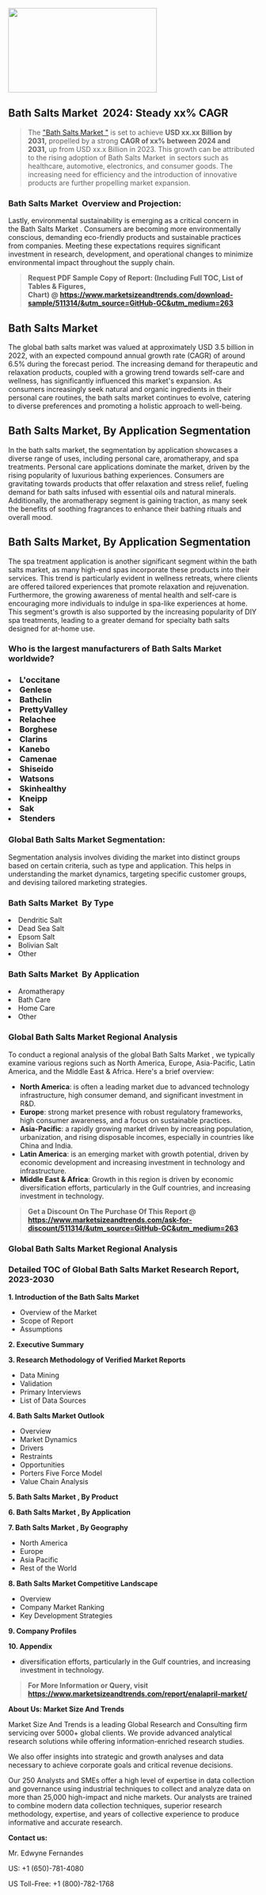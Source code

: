 <p><img class="alignnone size-medium wp-image-20088" src="https://ffe5etoiles.com/wp-content/uploads/2024/12/MST1-300x171.png" alt="" width="300" height="171" /></p><h2 id="ember46" class="ember-view reader-text-block__heading-2">Bath Salts Market &nbsp;2024: Steady&nbsp;xx% CAGR</h2><blockquote id="ember47" class="ember-view reader-text-block__blockquote">The&nbsp;<a class="app-aware-link " href="https://www.marketsizeandtrends.com/download-sample/511314/&utm_source=GitHub-GC&utm_medium=263" target="_blank" data-test-app-aware-link="">"Bath Salts Market "</a>&nbsp;is set to achieve&nbsp;<strong>USD&nbsp;xx.xx&nbsp;Billion by 2031,</strong>&nbsp;propelled by a strong&nbsp;<strong>CAGR of&nbsp;xx% between 2024 and 2031,</strong>&nbsp;up from USD xx.x Billion in 2023. This growth can be attributed to the rising adoption of&nbsp;Bath Salts Market &nbsp;in sectors such as healthcare, automotive, electronics, and consumer goods. The increasing need for efficiency and the introduction of innovative products are further propelling market expansion.</blockquote><h3 id="ember48" class="ember-view reader-text-block__heading-3">Bath Salts Market &nbsp;Overview and Projection:</h3><p id="ember49" class="ember-view reader-text-block__paragraph">Lastly, environmental sustainability is emerging as a critical concern in the&nbsp;Bath Salts Market . Consumers are becoming more environmentally conscious, demanding eco-friendly products and sustainable practices from companies. Meeting these expectations requires significant investment in research, development, and operational changes to minimize environmental impact throughout the supply chain.</p><blockquote id="ember50" class="ember-view reader-text-block__blockquote"><strong>Request PDF Sample Copy of Report: (Including Full TOC, List of Tables &amp; Figures, Chart)&nbsp;@&nbsp;<strong><a href="https://www.marketsizeandtrends.com/download-sample/511314/&utm_source=GitHub-GC&utm_medium=263" target="_blank">https://www.marketsizeandtrends.com/download-sample/511314/&utm_source=GitHub-GC&utm_medium=263</a></strong></strong></blockquote><h3 class=""> <h2>Bath Salts Market</h2><p>The global bath salts market was valued at approximately USD 3.5 billion in 2022, with an expected compound annual growth rate (CAGR) of around 6.5% during the forecast period. The increasing demand for therapeutic and relaxation products, coupled with a growing trend towards self-care and wellness, has significantly influenced this market's expansion. As consumers increasingly seek natural and organic ingredients in their personal care routines, the bath salts market continues to evolve, catering to diverse preferences and promoting a holistic approach to well-being.</p><h2>Bath Salts Market, By Application Segmentation</h2><p>In the bath salts market, the segmentation by application showcases a diverse range of uses, including personal care, aromatherapy, and spa treatments. Personal care applications dominate the market, driven by the rising popularity of luxurious bathing experiences. Consumers are gravitating towards products that offer relaxation and stress relief, fueling demand for bath salts infused with essential oils and natural minerals. Additionally, the aromatherapy segment is gaining traction, as many seek the benefits of soothing fragrances to enhance their bathing rituals and overall mood.</p><h2>Bath Salts Market, By Application Segmentation</h2><p>The spa treatment application is another significant segment within the bath salts market, as many high-end spas incorporate these products into their services. This trend is particularly evident in wellness retreats, where clients are offered tailored experiences that promote relaxation and rejuvenation. Furthermore, the growing awareness of mental health and self-care is encouraging more individuals to indulge in spa-like experiences at home. This segment's growth is also supported by the increasing popularity of DIY spa treatments, leading to a greater demand for specialty bath salts designed for at-home use.</p></h3><h3 id="" class="">Who is the largest manufacturers of&nbsp;Bath Salts Market worldwide?</h3><h3 class=""></Li><Li>L'occitane</Li><Li> Genlese</Li><Li> Bathclin</Li><Li> PrettyValley</Li><Li> Relachee</Li><Li> Borghese</Li><Li> Clarins</Li><Li> Kanebo</Li><Li> Camenae</Li><Li> Shiseido</Li><Li> Watsons</Li><Li> Skinhealthy</Li><Li> Kneipp</Li><Li> Sak</Li><Li> Stenders</h3><h3 id="ember53" class="ember-view reader-text-block__heading-3">Global&nbsp;Bath Salts Market Segmentation:</h3><p id="ember54" class="ember-view reader-text-block__paragraph">Segmentation analysis involves dividing the market into distinct groups based on certain criteria, such as type and application. This helps in understanding the market dynamics, targeting specific customer groups, and devising tailored marketing strategies.</p><h3 id="" class="">Bath Salts Market &nbsp;By Type</h3><p></Li><Li>Dendritic Salt</Li><Li> Dead Sea Salt</Li><Li> Epsom Salt</Li><Li> Bolivian Salt</Li><Li> Other</p><h3 id="" class="">Bath Salts Market &nbsp;By Application</h3><p class=""></Li><Li>Aromatherapy</Li><Li> Bath Care</Li><Li> Home Care</Li><Li> Other</p><h3 id="ember62" class="ember-view reader-text-block__heading-3">Global Bath Salts Market Regional Analysis</h3><p id="ember63" class="ember-view reader-text-block__paragraph">To conduct a regional analysis of the global Bath Salts Market , we typically examine various regions such as North America, Europe, Asia-Pacific, Latin America, and the Middle East &amp; Africa. Here's a brief overview:</p><ul><li><strong>North America</strong>: is often a leading market due to advanced technology infrastructure, high consumer demand, and significant investment in R&amp;D.</li><li><strong>Europe</strong>: strong market presence with robust regulatory frameworks, high consumer awareness, and a focus on sustainable practices.</li><li><strong>Asia-Pacific</strong>: a rapidly growing market driven by increasing population, urbanization, and rising disposable incomes, especially in countries like China and India.</li><li><strong>Latin America</strong>: is an emerging market with growth potential, driven by economic development and increasing investment in technology and infrastructure.</li><li><strong>Middle East &amp; Africa</strong>: Growth in this region is driven by economic diversification efforts, particularly in the Gulf countries, and increasing investment in technology.</li></ul><blockquote id="ember61" class="ember-view reader-text-block__blockquote"><strong>Get a Discount On The Purchase Of This Report @ <strong><a href="https://html-cleaner.com/" target="">https://www.marketsizeandtrends.com/ask-for-discount/511314/&utm_source=GitHub-GC&utm_medium=263</a></strong></strong></blockquote><h3 id="ember62" class="ember-view reader-text-block__heading-3">Global Bath Salts Market Regional Analysis</h3><h3 id="" class="">Detailed TOC of Global Bath Salts Market Research Report, 2023-2030</h3><p id="" class=""><strong>1. Introduction of the Bath Salts Market </strong></p><ul><li>Overview of the Market</li><li>Scope of Report</li><li>Assumptions</li></ul><p id="" class=""><strong>2. Executive Summary</strong></p><p id="" class=""><strong>3. Research Methodology of Verified Market Reports</strong></p><ul><li>Data Mining</li><li>Validation</li><li>Primary Interviews</li><li>List of Data Sources</li></ul><p id="" class=""><strong>4. Bath Salts Market Outlook</strong></p><ul><li>Overview</li><li>Market Dynamics</li><li>Drivers</li><li>Restraints</li><li>Opportunities</li><li>Porters Five Force Model</li><li>Value Chain Analysis</li></ul><p id="" class=""><strong>5. Bath Salts Market , By Product</strong></p><p id="" class=""><strong>6. Bath Salts Market , By Application</strong></p><p id="" class=""><strong>7. Bath Salts Market , By Geography</strong></p><ul><li>North America</li><li>Europe</li><li>Asia Pacific</li><li>Rest of the World</li></ul><p id="" class=""><strong>8. Bath Salts Market Competitive Landscape</strong></p><ul><li>Overview</li><li>Company Market Ranking</li><li>Key Development Strategies</li></ul><p id="" class=""><strong>9. Company Profiles</strong></p><p id="" class=""><strong>10. Appendix</strong></p><ul><li>diversification efforts, particularly in the Gulf countries, and increasing investment in technology.</li></ul><blockquote id="ember65" class="ember-view reader-text-block__blockquote"><strong>For More Information or Query, visit <strong><strong><a href="https://html-cleaner.com/" target="">https://www.marketsizeandtrends.com/report/enalapril-market/</a></strong></strong></strong></blockquote><p id="" class=""><strong>About Us: Market Size And Trends</strong></p><p id="" class="">Market Size And Trends is a leading Global Research and Consulting firm servicing over 5000+ global clients. We provide advanced analytical research solutions while offering information-enriched research studies.</p><p id="" class="">We also offer insights into strategic and growth analyses and data necessary to achieve corporate goals and critical revenue decisions.</p><p id="" class="">Our 250 Analysts and SMEs offer a high level of expertise in data collection and governance using industrial techniques to collect and analyze data on more than 25,000 high-impact and niche markets. Our analysts are trained to combine modern data collection techniques, superior research methodology, expertise, and years of collective experience to produce informative and accurate research.</p><p id="" class=""><strong>Contact us:</strong></p><p id="" class="">Mr. Edwyne Fernandes</p><p id="" class="">US: +1 (650)-781-4080</p><p id="" class="">US Toll-Free: +1 (800)-782-1768</p>
